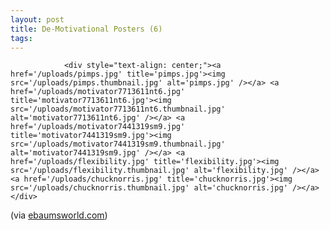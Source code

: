 ```yaml
---
layout: post
title: De-Motivational Posters (6)
tags:
---
```



                <div style="text-align: center;"><a href='/uploads/pimps.jpg' title='pimps.jpg'><img src='/uploads/pimps.thumbnail.jpg' alt='pimps.jpg' /></a> <a href='/uploads/motivator7713611nt6.jpg' title='motivator7713611nt6.jpg'><img src='/uploads/motivator7713611nt6.thumbnail.jpg' alt='motivator7713611nt6.jpg' /></a> <a href='/uploads/motivator7441319sm9.jpg' title='motivator7441319sm9.jpg'><img src='/uploads/motivator7441319sm9.thumbnail.jpg' alt='motivator7441319sm9.jpg' /></a> <a href='/uploads/flexibility.jpg' title='flexibility.jpg'><img src='/uploads/flexibility.thumbnail.jpg' alt='flexibility.jpg' /></a> <a href='/uploads/chucknorris.jpg' title='chucknorris.jpg'><img src='/uploads/chucknorris.thumbnail.jpg' alt='chucknorris.jpg' /></a></div>
<p>(via <a href="http://www.ebaumsworld.com/pictures/view/50395/">ebaumsworld.com</a>)</p>
